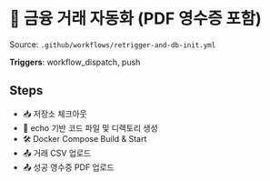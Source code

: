 # 🧾 금융 거래 자동화 (PDF 영수증 포함)

Source: `.github/workflows/retrigger-and-db-init.yml`

**Triggers**: workflow_dispatch, push

## Steps
- 📥 저장소 체크아웃
- 📁 echo 기반 코드 파일 및 디렉토리 생성
- 🛠️ Docker Compose Build & Start
- 📤 거래 CSV 업로드
- 📤 성공 영수증 PDF 업로드

